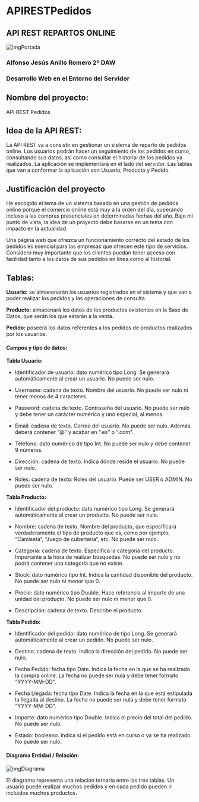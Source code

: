 # APIRESTPedidos
## API REST REPARTOS ONLINE

![imgPortada](https://github.com/user-attachments/assets/75db554c-947e-4d1a-8822-439d5bf5e1a9)


### Alfonso Jesús Anillo Romero		2º DAW

### Desarrollo Web en el Entorno del Servidor


## Nombre del proyecto:
API REST Pedidos


## Idea de la API REST:

La API REST va a consistir en gestionar un sistema de reparto de pedidos online. 
Los usuarios podrán hacer un seguimiento de los pedidos en curso, consultando sus datos, así como consultar el historial de los pedidos ya realizados.
La aplicación se implementará en el lado del servidor.
Las tablas que van a conformar la aplicación son Usuario, Producto y Pedido.


## Justificación del proyecto

He escogido el tema de un sistema basado en una gestión de pedidos online porque el comercio online está muy a la orden del día, superando incluso a las compras presenciales en determinadas fechas del año. Bajo mi punto de vista, la idea de un proyecto debe basarse en un tema con impacto en la actualidad.

Una página web que ofrezca un funcionamiento correcto del estado de los pedidos es esencial para las empresas que ofrecen este tipo de servicios. Considero muy importante que los clientes puedan tener acceso con facilidad tanto a los datos de sus pedidos en línea como al historial.



## Tablas:

**Usuario:** se almacenarán los usuarios registrados en el sistema y que van a poder realizar los pedidos y las operaciones de consulta.

**Producto:** almacenará los datos de los productos existentes en la Base de Datos, que serán los que estarán a la venta.

**Pedido:** poseerá los datos referentes a los pedidos de productos realizados por los usuarios.



#### Campos y tipo de datos:

**Tabla Usuario:**

- Identificador de usuario: dato numérico tipo Long. Se generará automáticamente al crear un usuario. No puede ser nulo.  

- Username: cadena de texto. Nombre del usuario. No puede ser nulo ni tener menos de 4 caracteres.

- Password: cadena de texto. Contraseña del usuario. No puede ser nulo y debe tener un carácter numérico y uno especial, al menos.

- Email: cadena de texto. Correo del usuario. No puede ser nulo. Además, deberá contener “@” y acabar en “.es” o “.com”.

- Teléfono: dato numérico de tipo Int. No puede ser nulo y debe contener 9 números.

- Dirección: cadena de texto. Indica dónde reside el usuario. No puede ser nulo.

- Roles: cadena de texto: Roles del usuario. Puede ser USER o ADMIN. No puede ser nulo.


**Tabla Producto:**

- Identificador del producto: dato numérico tipo Long. Se generará automáticamente al crear un producto. No puede ser nulo.

- Nombre: cadena de texto. Nombre del producto, que especificará verdaderamente el tipo de producto que es, como por ejemplo, “Camiseta”, “Juego de cubertería”, etc. No puede ser nulo.

- Categoría: cadena de texto. Especifica la categoría del producto. Importante a la hora de realizar búsquedas. No puede ser nulo y no podrá contener una categoría que no existe.

- Stock: dato numérico tipo Int. Indica la cantidad disponible del producto. No puede ser nulo ni menor que 0.

- Precio: dato numérico tipo Double. Hace referencia al importe de una unidad del producto. No puede ser nulo ni menor que 0.

- Descripción: cadena de texto. Describe el producto.


**Tabla Pedido:**

- Identificador del pedido: dato numérico de tipo Long. Se generará automáticamente al crear un pedido. No puede ser nulo.

- Destino: cadena de texto. Indica la dirección del pedido. No puede ser nulo.

- Fecha Pedido: fecha tipo Date. Indica la fecha en la que se ha realizado la compra online. La fecha no puede ser nula y debe tener formato “YYYY-MM-DD”.

- Fecha Llegada: fecha tipo Date. Indica la fecha en la que está estipulada la llegada al destino. La fecha no puede ser nula y debe tener formato “YYYY-MM-DD”.

- Importe: dato numérico tipo Double. Indica el precio del total del pedido. No puede ser nulo.

- Estado: booleano. Indica si el pedido está en curso o ya se ha realizado. No puede ser nulo.


#### Diagrama Entidad / Relación:
 
![imgDiagrama](https://github.com/user-attachments/assets/49db0d01-f1d7-48a0-be00-1486db7a65cf)


El diagrama representa una relación ternaria entre las tres tablas.
Un usuario puede realizar muchos pedidos y en cada pedido pueden ir incluidos muchos productos.
